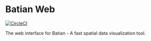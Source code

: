 # Batian Web
[![CircleCI](https://circleci.com/gh/ishuah/batian-web/tree/main.svg?style=svg)](https://circleci.com/gh/ishuah/batian-web/tree/main)

The web interface for Batian - A fast spatial data visualization tool.